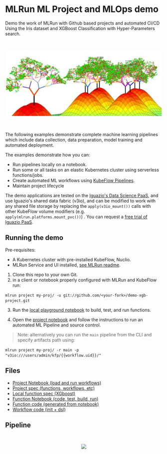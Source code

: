 # MLRun ML Project and MLOps demo

Demo the work of MLRun with Github based projects and automated CI/CD<br>
Using the Iris dataset and XGBoost Classification with Hyper-Parameters search.

<br><p align="center"><img src="./docs/trees.png" width="500"/></p><br>

The following examples demonstrate complete machine learning pipelines which include data collection, data preparation, 
model training and automated deployment. 

The examples demonstrate how you can:
 * Run pipelines locally on a notebook.
 * Run some or all tasks on an elastic Kubernetes cluster using serverless functions/jobs.
 * Create automated ML workflows using [KubeFlow Pipelines](https://www.kubeflow.org/docs/pipelines/overview/pipelines-overview/).
 * Maintain project lifecycle

The demo applications are tested on the [Iguazio's Data Science PaaS](https://www.iguazio.com/), 
and use Iguazio's shared data fabric (v3io), and can be modified to work with any shared file storage by replacing the 
```apply(v3io_mount())``` calls with other KubeFlow volume modifiers (e.g. `apply(mlrun.platforms.mount_pvc())`) . 
You can request a [free trial of Iguazio PaaS](https://www.iguazio.com/lp/14-day-free-trial-in-the-cloud/).

## Running the demo

Pre-requisites:
* A Kubernetes cluster with pre-installed KubeFlow, Nuclio.
* MLRun Service and UI installed, [see MLRun readme](https://github.com/mlrun/mlrun).

1. Clone this repo to your own Git.<br>
2. in a client or notebook properly configured with MLRun and KubeFlow run:

`mlrun project my-proj/ -u git://github.com/<your-fork>/demo-xgb-project.git`

3. Run the [local playground notebook](notebooks/train-xgboost.ipynb) to build, test, and run functions.

4. Open the [project notebook]() and follow the instructions to run an automated ML Pipeline and source control.

> Note: alternatively you can run the `main` pipeline from the CLI and specify artifacts path using:

`mlrun project my-proj/ -r main -p "v3io:///users/admin/kfp/{{workflow.uid}}/"`


## Files

* [Project Notebook (load and run workflows)](load-project.ipynb)
* [Project spec (functions, workflows, etc)](project.yaml)
* [Local function spec (XGboost)](src/iris.yaml)
* [Function Notebook (code, test, build, run)](notebooks/train-xgboost.ipynb)
* [Function code (generated from notebook)](src/iris.py)
* [Workflow code (init + dsl)](src/workflow.py)


## Pipeline

<br><p align="center"><img src="./docs/pipeline.PNG" width="500"/></p><br>

